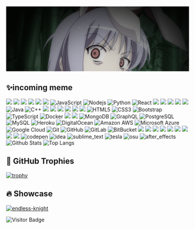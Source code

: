 
![](https://github.com/rieryn/rieryn/blob/main/test2.gif)

## ✨incoming meme
![](https://img.shields.io/badge/Flutter%20-%2302569B.svg?&style=for-the-badge&logo=Flutter&logoColor=white)
![](https://img.shields.io/badge/adobe%20photoshop%20-%2331A8FF.svg?&style=for-the-badge&logo=adobe%20photoshop&logoColor=white)
![](https://img.shields.io/badge/figma%20-%23F24E1E.svg?&style=for-the-badge&logo=figma&logoColor=white)
![](https://img.shields.io/badge/blender%20-%23F5792A.svg?&style=for-the-badge&logo=blender&logoColor=white)
![](https://img.shields.io/badge/dart-%230175C2.svg?&style=for-the-badge&logo=dart&logoColor=white)
![](https://img.shields.io/badge/rust-%23000000.svg?&style=for-the-badge&logo=rust&logoColor=white)
![JavaScript](https://img.shields.io/badge/-JavaScript-black?style=flat-square&logo=javascript)
![Nodejs](https://img.shields.io/badge/-Nodejs-black?style=flat-square&logo=Node.js)
![Python](https://img.shields.io/badge/-Python-black?style=flat-square&logo=Python)
![React](https://img.shields.io/badge/-React-black?style=flat-square&logo=react)
![](https://img.shields.io/badge/react_native%20-%2320232a.svg?&style=for-the-badge&logo=react&logoColor=%2361DAFB)
![](https://img.shields.io/badge/vuejs%20-%2335495e.svg?&style=for-the-badge&logo=vue.js&logoColor=%234FC08D)
![](https://img.shields.io/badge/angular%20-%23DD0031.svg?&style=for-the-badge&logo=angular&logoColor=white)
![](https://img.shields.io/badge/material%20ui%20-%230081CB.svg?&style=for-the-badge&logo=material-ui&logoColor=white)
![](https://img.shields.io/badge/jquery%20-%230769AD.svg?&style=for-the-badge&logo=jquery&logoColor=white)
![Java](https://img.shields.io/badge/-java-E34A86?style=flat-square&logo=java)
![C++](https://img.shields.io/badge/-C++-00599C?style=flat-square&logo=c)
![](https://img.shields.io/badge/SASS%20-hotpink.svg?&style=for-the-badge&logo=SASS&logoColor=white)
![](https://img.shields.io/badge/NuxtJS%20-black.svg?&style=for-the-badge&logo=NuxtJS&logoColor=white)
![](https://img.shields.io/badge/webpack%20-%238DD6F9.svg?&style=for-the-badge&logo=webpack&logoColor=black)
![](https://img.shields.io/badge/c%23%20-%23239120.svg?&style=for-the-badge&logo=c-sharp&logoColor=white)
![](https://img.shields.io/badge/kotlin-%230095D5.svg?&style=for-the-badge&logo=kotlin&logoColor=white)
![](https://img.shields.io/badge/latex%20-%23008080.svg?&style=for-the-badge&logo=latex&logoColor=white)
![HTML5](https://img.shields.io/badge/-HTML5-E34F26?style=flat-square&logo=html5&logoColor=white)
![CSS3](https://img.shields.io/badge/-CSS3-1572B6?style=flat-square&logo=css3)
![Bootstrap](https://img.shields.io/badge/-Bootstrap-563D7C?style=flat-square&logo=bootstrap)
![TypeScript](https://img.shields.io/badge/-TypeScript-007ACC?style=flat-square&logo=typescript)
![Docker](https://img.shields.io/badge/-Docker-black?style=flat-square&logo=docker)
![](https://img.shields.io/badge/firebase%20-%23039BE5.svg?&style=for-the-badge&logo=firebase)
![](https://img.shields.io/badge/sqlite-%2307405e.svg?&style=for-the-badge&logo=sqlite&logoColor=white)
![MongoDB](https://img.shields.io/badge/-MongoDB-black?style=flat-square&logo=mongodb)
![GraphQL](https://img.shields.io/badge/-GraphQL-E10098?style=flat-square&logo=graphql)
![PostgreSQL](https://img.shields.io/badge/-PostgreSQL-336791?style=flat-square&logo=postgresql)
![MySQL](https://img.shields.io/badge/-MySQL-black?style=flat-square&logo=mysql)
![Heroku](https://img.shields.io/badge/-Heroku-430098?style=flat-square&logo=heroku)
![DigitalOcean](https://img.shields.io/badge/-Digital%20Ocean-darkblue?style=flat-square&logo=digitalocean)
![Amazon AWS](https://img.shields.io/badge/Amazon%20AWS-232F3E?style=flat-square&logo=amazon-aws)
![Microsoft Azure](https://img.shields.io/badge/Microsoft%20Azure-232F7E?style=flat-square&logo=microsoft-azure)
![Google Cloud](https://img.shields.io/badge/Google%20Cloud-black?style=flat-square&logo=google-cloud)
![Git](https://img.shields.io/badge/-Git-black?style=flat-square&logo=git)
![GitHub](https://img.shields.io/badge/-GitHub-181717?style=flat-square&logo=github)
![GitLab](https://img.shields.io/badge/-GitLab-FCA121?style=flat-square&logo=gitlab)
![BitBucket](https://img.shields.io/badge/-BitBucket-darkblue?style=flat-square&logo=bitbucket)
![](https://img.shields.io/badge/kubernetes%20-%23326ce5.svg?&style=for-the-badge&logo=kubernetes&logoColor=white)
![](https://img.shields.io/badge/Jupyter%20-%23F37626.svg?&style=for-the-badge&logo=Jupyter&logoColor=white)
![](https://img.shields.io/badge/-Stack%20overflow-FE7A16?style=for-the-badge&logo=stack-overflow&logoColor=white)
![](https://img.shields.io/badge/-Hackerrank-2EC866?style=for-the-badge&logo=HackerRank&logoColor=white)
![](https://img.shields.io/badge/TensorFlow%20-%23FF6F00.svg?&style=for-the-badge&logo=TensorFlow&logoColor=white)
![](https://img.shields.io/badge/PyTorch%20-%23EE4C2C.svg?&style=for-the-badge&logo=PyTorch&logoColor=white)
![](https://img.shields.io/badge/pandas%20-%23150458.svg?&style=for-the-badge&logo=pandas&logoColor=white)
![](https://img.shields.io/badge/numpy%20-%23013243.svg?&style=for-the-badge&logo=numpy&logoColor=white)
![](https://img.shields.io/badge/unity%20-%23000000.svg?&style=for-the-badge&logo=unity&logoColor=white)
![codepen](https://aleen42.github.io/badges/src/codepen.svg)
![idea](https://aleen42.github.io/badges/src/idea.svg)
![sublime_text](https://aleen42.github.io/badges/src/sublime_text.svg)
![tesla](https://aleen42.github.io/badges/src/tesla.svg)
![osu](https://aleen42.github.io/badges/src/osu.svg)
![after_effects](https://aleen42.github.io/badges/src/after_effects.svg)
![Github Stats](https://github-readme-stats.vercel.app/api?username=rieryn&count_private=true&show_icons=true&theme=omni&include_all_commits=true)
![Top Langs](https://github-readme-stats.vercel.app/api/top-langs/?username=rieryn&hide=TeX&layout=compact&theme=omni)
## 🚀 GitHub Trophies

[![trophy](https://github-profile-trophy.vercel.app/?username=rieryn&theme=Dracula)](https://github.com/rieryn/github-profile-trophy)


## 🔥 Showcase

<a href="https://github.com/rieryn/endless-knight">
  <img align="center" src="https://github-readme-stats.vercel.app/api/pin/?username=rieryn&repo=endless-knight&show_icons=true&line_height=27&title_color=6aa6f8&text_color=8a919a&icon_color=6aa6f8&bg_color=0e1116" alt="endless-knight" />
</a>

![Visitor Badge](https://visitor-badge.laobi.icu/badge?page_id=rieryn.rieryn)
<!--
**rieryn/rieryn** is a ✨ _special_ ✨ repository because its `README.md` (this file) appears on your GitHub profile.

Here are some ideas to get you started:

- 🔭 I’m currently working on ...
- 🌱 I’m currently learning ...
- 👯 I’m looking to collaborate on ...
- 🤔 I’m looking for help with ...
- 💬 Ask me about ...
- 📫 How to reach me: ...
- 😄 Pronouns: ...
- ⚡ Fun fact: ...
-->
